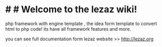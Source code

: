 # # # Welcome to the lezaz wiki!
php framework with engine template , the idea form template to convert html to php code! its have all framework features and more.

you can see full documentation form lezaz website >> http://lezaz.org

